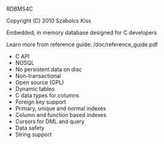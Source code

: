 RDBMS4C

Copyright (C) 2010  Szabolcs Kiss

Embedded, in memory database designed for C developers

Learn more from reference guide:
/doc/reference_guide.pdf

 - C API
 - NOSQL
 - No persistent data on disc
 - Non-transactional
 - Open source (GPL)
 - Dynamic tables
 - C data types for columns
 - Foreign key support
 - Primary, unique and normal indexes
 - Column and function based indexes
 - Cursors for DML and query
 - Data safety
 - String support
